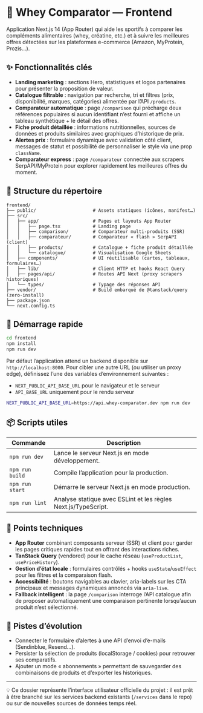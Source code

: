 # 💪 Whey Comparator — Frontend

Application Next.js 14 (App Router) qui aide les sportifs à comparer les compléments alimentaires (whey, créatine, etc.) et à suivre les meilleures offres détectées sur les plateformes e-commerce (Amazon, MyProtein, Prozis…).

## ✨ Fonctionnalités clés

- **Landing marketing** : sections Hero, statistiques et logos partenaires pour présenter la proposition de valeur.
- **Catalogue filtrable** : navigation par recherche, tri et filtres (prix, disponibilité, marques, catégories) alimentée par l’API `/products`.
- **Comparateur automatique** : page `/comparison` qui précharge deux références populaires si aucun identifiant n’est fourni et affiche un tableau synthétique + le détail des offres.
- **Fiche produit détaillée** : informations nutritionnelles, sources de données et produits similaires avec graphiques d’historique de prix.
- **Alertes prix** : formulaire dynamique avec validation côté client, messages de statut et possibilité de personnaliser le style via une prop `className`.
- **Comparateur express** : page `/comparateur` connectée aux scrapers SerpAPI/MyProtein pour explorer rapidement les meilleures offres du moment.

## 🧱 Structure du répertoire

```
frontend/
├── public/                     # Assets statiques (icônes, manifest…)
├── src/
│   ├── app/                    # Pages et layouts App Router
│   │   ├── page.tsx            # Landing page
│   │   ├── comparison/         # Comparateur multi-produits (SSR)
│   │   ├── comparateur/        # Comparateur « flash » SerpAPI (client)
│   │   ├── products/           # Catalogue + fiche produit détaillée
│   │   └── catalogue/          # Visualisation Google Sheets
│   ├── components/             # UI réutilisable (cartes, tableaux, formulaires…)
│   ├── lib/                    # Client HTTP et hooks React Query
│   ├── pages/api/              # Routes API Next (proxy scrapers historiques)
│   └── types/                  # Typage des réponses API
├── vendor/                     # Build embarqué de @tanstack/query (zero-install)
├── package.json
└── next.config.ts
```

## 🚀 Démarrage rapide

```bash
cd frontend
npm install
npm run dev
```

Par défaut l’application attend un backend disponible sur `http://localhost:8000`. Pour cibler une autre URL (ou utiliser un proxy edge), définissez l’une des variables d’environnement suivantes :

- `NEXT_PUBLIC_API_BASE_URL` pour le navigateur et le serveur
- `API_BASE_URL` uniquement pour le rendu serveur

```bash
NEXT_PUBLIC_API_BASE_URL=https://api.whey-comparator.dev npm run dev
```

## 📦 Scripts utiles

| Commande            | Description                                                     |
| ------------------- | --------------------------------------------------------------- |
| `npm run dev`       | Lance le serveur Next.js en mode développement.                 |
| `npm run build`     | Compile l’application pour la production.                       |
| `npm run start`     | Démarre le serveur Next.js en mode production.                  |
| `npm run lint`      | Analyse statique avec ESLint et les règles Next.js/TypeScript.  |

## 🧠 Points techniques

- **App Router** combinant composants serveur (SSR) et client pour garder les pages critiques rapides tout en offrant des interactions riches.
- **TanStack Query** (vendored) pour le cache réseau (`useProductList`, `usePriceHistory`).
- **Gestion d’état locale** : formulaires contrôlés + hooks `useState`/`useEffect` pour les filtres et la comparaison flash.
- **Accessibilité** : boutons navigables au clavier, aria-labels sur les CTA principaux et messages dynamiques annoncés via `aria-live`.
- **Fallback intelligent** : la page `/comparison` interroge l’API catalogue afin de proposer automatiquement une comparaison pertinente lorsqu’aucun produit n’est sélectionné.

## 🔭 Pistes d’évolution

- Connecter le formulaire d’alertes à une API d’envoi d’e-mails (Sendinblue, Resend…).
- Persister la sélection de produits (localStorage / cookies) pour retrouver ses comparatifs.
- Ajouter un mode « abonnements » permettant de sauvegarder des combinaisons de produits et d’exporter les historiques.

---

💡 Ce dossier représente l’interface utilisateur officielle du projet : il est prêt à être branché sur les services backend existants (`/services` dans le repo) ou sur de nouvelles sources de données temps réel.
